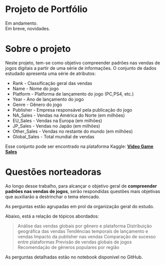 # Projeto de Portfólio
Em andamento. <br>
Em breve, novidades.

# Sobre o projeto
Neste projeto, tem-se como objetivo compreender padrões nas vendas de jogos digitais a partir de uma série de informações.
O conjunto de dados estudado apresenta uma série de atributos:

- Rank - Classificação geral das vendas
- Name - Nome do jogo
- Platform - Platforma de lançamento do jogo (PC,PS4, etc.)
- Year - Ano de lançamento do jogo
- Genre - Gênero do jogo
- Publisher - Empresa responsável pela publicação do jogo
- NA_Sales - Vendas na América do Norte (em milhões)
- EU_Sales - Vendas na Europa (em milhões)
- JP_Sales - Vendas no Japão (em milhões)
- Other_Sales - Vendas no restante do mundo (em milhões)
- Global_Sales - Total mundial de vendas

Esse conjunto pode ser encontrado na plataforma Kaggle: [**Video Game Sales**](https://www.kaggle.com/datasets/gregorut/videogamesales/data)

# Questões norteadoras

Ao longo desse trabalho, para alcançar o objetivo geral de **compreender padrões nas vendas de jogos**, serão respondidas questões mais objetivas que auxiliarão a destrinchar o tema elencado. 

As perguntas estão agrupadas em prol da organização geral do estudo.

Abaixo, está a relação de tópicos abordados:

> Análise das vendas globais por gênero e plataforma
Distribuição geográfica das vendas
Tendências temporais de lançamento e vendas
Impacto da publisher nas vendas
Comparação de sucesso entre plataformas
Previsão de vendas globais de jogos
Recomendação de gêneros populares por região
> 

As perguntas detalhadas estão no notebook disponível no GitHub.
